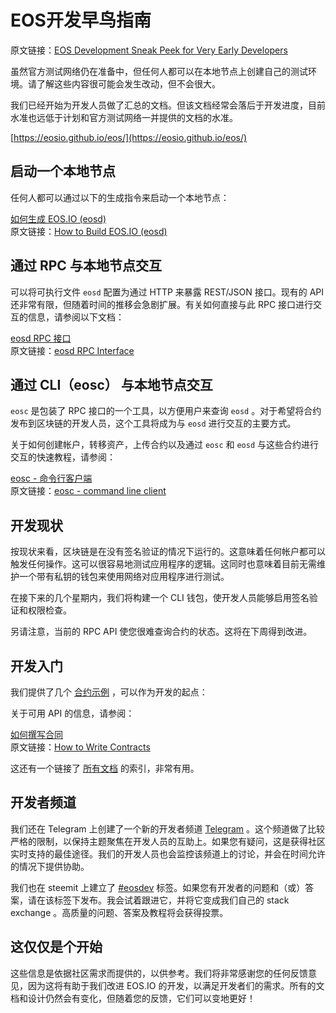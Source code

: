 # EOS开发早鸟指南
原文链接：[EOS Development Sneak Peek for Very Early Developers](https://steemit.com/eosdev/@dan/eos-development-sneak-peek-for-very-early-developers)

虽然官方测试网络仍在准备中，但任何人都可以在本地节点上创建自己的测试环境。请了解这些内容很可能会发生改动，但不会很大。

我们已经开始为开发人员做了汇总的文档。但该文档经常会落后于开发进度，目前水准也远低于计划和官方测试网络一并提供的文档的水准。

[https://eosio.github.io/eos/](https://eosio.github.io/eos/)

## 启动一个本地节点
任何人都可以通过以下的生成指令来启动一个本地节点：

[如何生成 EOS.IO (eosd) ](https://github.com/BlockChainTranslator/EOS/blob/master/TechDoc/How%20To%20Build%20EOS.md)  
原文链接：[How to Build EOS.IO (eosd)](https://eosio.github.io/eos/group__howtobuild.html)

## 通过 RPC 与本地节点交互

可以将可执行文件 `eosd` 配置为通过 HTTP 来暴露 REST/JSON 接口。现有的 API 还非常有限，但随着时间的推移会急剧扩展。有关如何直接与此 RPC 接口进行交互的信息，请参阅以下文档：

[eosd RPC 接口](https://github.com/BlockChainTranslator/EOS/blob/master/TechDoc/eosd%20RPC%20Interface.md)  
原文链接：[eosd RPC Interface](https://eosio.github.io/eos/group__eosiorpc.html)

## 通过 CLI（eosc） 与本地节点交互

`eosc` 是包装了 RPC 接口的一个工具，以方便用户来查询 `eosd` 。对于希望将合约发布到区块链的开发人员，这个工具将成为与 `eosd` 进行交互的主要方式。

关于如何创建帐户，转移资产，上传合约以及通过 `eosc` 和 `eosd` 与这些合约进行交互的快速教程，请参阅：

[eosc - 命令行客户端](https://github.com/BlockChainTranslator/EOS/blob/master/TechDoc/EOS%20Command%20Line%20Client.md)  
原文链接：[eosc - command line client](https://eosio.github.io/eos/group__eosc.html)

## 开发现状
按现状来看，区块链是在没有签名验证的情况下运行的。这意味着任何帐户都可以触发任何操作。这可以很容易地测试应用程序的逻辑。这同时也意味着目前无需维护一个带有私钥的钱包来使用网络对应用程序进行测试。

在接下来的几个星期内，我们将构建一个 CLI 钱包，使开发人员能够启用签名验证和权限检查。

另请注意，当前的 RPC API 使您很难查询合约的状态。这将在下周得到改进。

## 开发入门
我们提供了几个 [合约示例](https://github.com/EOSIO/eos/tree/master/contracts) ，可以作为开发的起点：

关于可用 API 的信息，请参阅：

[如何撰写合同](https://github.com/BlockChainTranslator/EOS/blob/master/TechDoc/How%20To%20Write%20Contracts.md)  
原文链接：[How to Write Contracts](https://eosio.github.io/eos/group__contractdev.html)

这还有一个链接了 [所有文档](https://eosio.github.io/eos/modules.html) 的索引，非常有用。

## 开发者频道

我们还在 Telegram 上创建了一个新的开发者频道 [Telegram](tg://join?invite=EaEnSUPktgfoI-XPfMYtcQ) 。这个频道做了比较严格的限制，以保持主题聚焦在开发人员的互助上。如果您有疑问，这是获得社区实时支持的最佳途径。我们的开发人员也会监控该频道上的讨论，并会在时间允许的情况下提供协助。

我们也在 steemit 上建立了 [#eosdev](https://steemit.com/trending/eosdev) 标签。如果您有开发者的问题和（或）答案，请在该标签下发布。我会试着跟进它，并将它变成我们自己的 stack exchange 。高质量的问题、答案及教程将会获得投票。

## 这仅仅是个开始
这些信息是依据社区需求而提供的，以供参考。我们将非常感谢您的任何反馈意见，因为这将有助于我们改进 EOS.IO 的开发，以满足开发者们的需求。所有的文档和设计仍然会有变化，但随着您的反馈，它们可以变地更好！